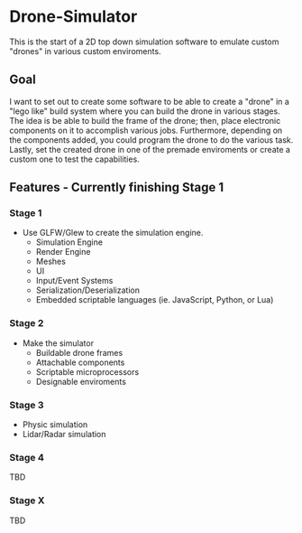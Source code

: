 # Drone-Simulator
This is the start of a 2D top down simulation software to emulate custom "drones" in various custom enviroments.
## Goal
I want to set out to create some software to be able to create a "drone" in a "lego like" build system where you can build the drone in various stages. The idea is be able to build the frame of the drone; then, place electronic components on it to accomplish various jobs. Furthermore, depending on the components added, you could program the drone to do the various task. Lastly, set the created drone in one of the premade enviroments or create a custom one to test the capabilities.
## Features - Currently finishing Stage 1
### Stage 1
- Use GLFW/Glew to create the simulation engine.
  - Simulation Engine
  - Render Engine
  - Meshes
  - UI
  - Input/Event Systems
  - Serialization/Deserialization
  - Embedded scriptable languages (ie. JavaScript, Python, or Lua)
### Stage 2
- Make the simulator
  - Buildable drone frames
  - Attachable components
  - Scriptable microprocessors
  - Designable enviroments
### Stage 3
- Physic simulation
- Lidar/Radar simulation
### Stage 4
TBD
### Stage X
TBD
